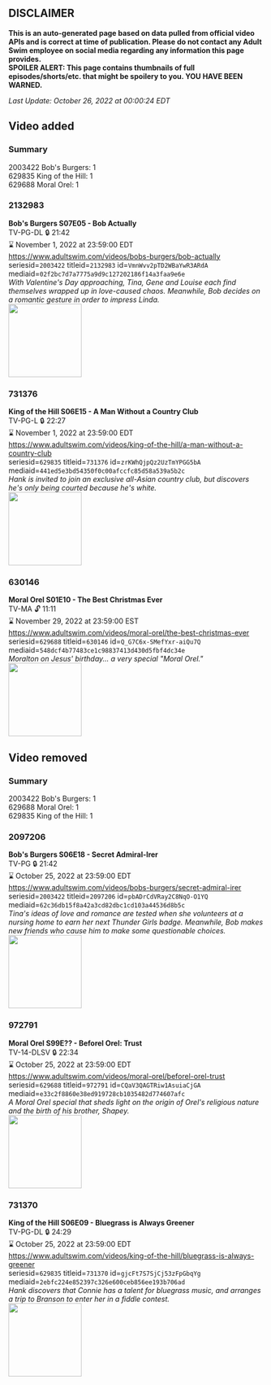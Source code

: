 ## DISCLAIMER
**This is an auto-generated page based on data pulled from official video APIs and is correct at time of publication. Please do not contact any Adult Swim employee on social media regarding any information this page provides.**  
**SPOILER ALERT: This page contains thumbnails of full episodes/shorts/etc. that might be spoilery to you. YOU HAVE BEEN WARNED.**  

_Last Update: October 26, 2022 at 00:00:24 EDT_
## Video added
### Summary
2003422 Bob's Burgers: 1  
629835 King of the Hill: 1  
629688 Moral Orel: 1  
### 2132983
**Bob's Burgers S07E05 - Bob Actually**  
TV-PG-DL 🔒 21:42  
⌛ November 1, 2022 at 23:59:00 EDT  
https://www.adultswim.com/videos/bobs-burgers/bob-actually  
seriesid=`2003422` titleid=`2132983` id=`VmnWvv2pTD2WBaYwR3ARdA` mediaid=`02f2bc7d7a7775a9d9c127202186f14a3faa9e6e`  
_With Valentine's Day approaching, Tina, Gene and Louise each find themselves wrapped up in love-caused chaos. Meanwhile, Bob decides on a romantic gesture in order to impress Linda._  
<a href="https://i.cdn.turner.com/adultswim/big/image-upload/thumbnails/thumb-2_image-15108568328929.jpg"><img src="https://i.cdn.turner.com/adultswim/big/image-upload/thumbnails/thumb-2_image-15108568328929.jpg" height="144px" /></a>
### 731376
**King of the Hill S06E15 - A Man Without a Country Club**  
TV-PG-L 🔒 22:27  
⌛ November 1, 2022 at 23:59:00 EDT  
https://www.adultswim.com/videos/king-of-the-hill/a-man-without-a-country-club  
seriesid=`629835` titleid=`731376` id=`zrKWhQjpQz2UzTmYPGG5bA` mediaid=`441ed5e3bd54350f0c00afccfc85d58a539a5b2c`  
_Hank is invited to join an exclusive all-Asian country club, but discovers he's only being courted because he's white._  
<a href="https://i.cdn.turner.com/adultswim/big/image-upload/thumbnails/thumb-2_image-152089010949813.jpg"><img src="https://i.cdn.turner.com/adultswim/big/image-upload/thumbnails/thumb-2_image-152089010949813.jpg" height="144px" /></a>
### 630146
**Moral Orel S01E10 - The Best Christmas Ever**  
TV-MA 🔓 11:11  
⌛ November 29, 2022 at 23:59:00 EST  
https://www.adultswim.com/videos/moral-orel/the-best-christmas-ever  
seriesid=`629688` titleid=`630146` id=`Q_G7C6x-SMefYxr-aiQu7Q` mediaid=`548dcf4b77483ce1c98837413d430d5fbf4dc34e`  
_Moralton on Jesus' birthday... a very special "Moral Orel."_  
<a href="https://media.cdn.adultswim.com/uploads/20200311/thumbnails/2_203111553373-moralorel_010.jpg"><img src="https://media.cdn.adultswim.com/uploads/20200311/thumbnails/2_203111553373-moralorel_010.jpg" height="144px" /></a>
## Video removed
### Summary
2003422 Bob's Burgers: 1  
629688 Moral Orel: 1  
629835 King of the Hill: 1  
### 2097206
**Bob's Burgers S06E18 - Secret Admiral-Irer**  
TV-PG 🔒 21:42  
⌛ October 25, 2022 at 23:59:00 EDT  
https://www.adultswim.com/videos/bobs-burgers/secret-admiral-irer  
seriesid=`2003422` titleid=`2097206` id=`pbADrCdVRay2C8NqO-O1YQ` mediaid=`62c36db15f8a42a3cd82dbc1cd103a44536d8b5c`  
_Tina's ideas of love and romance are tested when she volunteers at a nursing home to earn her next Thunder Girls badge. Meanwhile, Bob makes new friends who cause him to make some questionable choices._  
<a href="https://i.cdn.turner.com/adultswim/big/video/secret-admiral-irer/bobsburgers_606_air_cid-2XCVJ.jpg"><img src="https://i.cdn.turner.com/adultswim/big/video/secret-admiral-irer/bobsburgers_606_air_cid-2XCVJ.jpg" height="144px" /></a>
### 972791
**Moral Orel S99E?? - Beforel Orel: Trust**  
TV-14-DLSV 🔒 22:34  
⌛ October 25, 2022 at 23:59:00 EDT  
https://www.adultswim.com/videos/moral-orel/beforel-orel-trust  
seriesid=`629688` titleid=`972791` id=`CQaV3QAGTRiw1AsuiaCjGA` mediaid=`e33c2f8860e38ed919728cb1035482d774607afc`  
_A Moral Orel special that sheds light on the origin of Orel's religious nature and the birth of his brother, Shapey._  
<a href="https://media.cdn.adultswim.com/uploads/20200311/thumbnails/2_203111550263-moralorel_beforelorel_dup_20121108.jpg"><img src="https://media.cdn.adultswim.com/uploads/20200311/thumbnails/2_203111550263-moralorel_beforelorel_dup_20121108.jpg" height="144px" /></a>
### 731370
**King of the Hill S06E09 - Bluegrass is Always Greener**  
TV-PG-DL 🔒 24:29  
⌛ October 25, 2022 at 23:59:00 EDT  
https://www.adultswim.com/videos/king-of-the-hill/bluegrass-is-always-greener  
seriesid=`629835` titleid=`731370` id=`gjcFt7S7SjCj53zFpGbqYg` mediaid=`2ebfc224e852397c326e600ceb856ee193b706ad`  
_Hank discovers that Connie has a talent for bluegrass music, and arranges a trip to Branson to enter her in a fiddle contest._  
<a href="https://media.cdn.adultswim.com/uploads/20221017/thumbnails/2_221017135667-aslogothumbnail.png"><img src="https://media.cdn.adultswim.com/uploads/20221017/thumbnails/2_221017135667-aslogothumbnail.png" height="144px" /></a>
